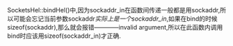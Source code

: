 SocketsHel::bindHel()中,因为sockaddr_in在函数间传递一般都是用sockaddr,所以可能会忘记当前参数sockaddr*实际上是一个sockaddr_in*,如果在bind的时候sizeof(sockaddr),那么就会报错————invalid argument,所以在此函数内调用bind时应该用sizeof(sockaddr_in)才正确.

